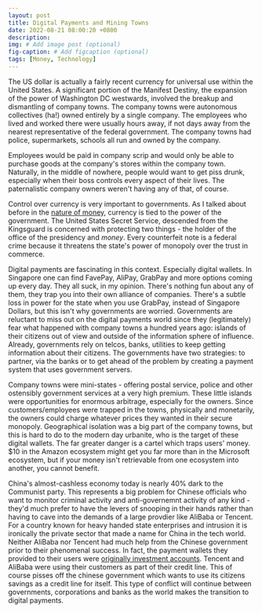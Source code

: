 ```yaml
---
layout: post
title: Digital Payments and Mining Towns
date: 2022-08-21 08:00:20 +0800
description: 
img: # Add image post (optional)
fig-caption: # Add figcaption (optional)
tags: [Money, Technology]
---
```


The US dollar is actually a fairly recent currency for universal use within the United States. A significant portion of the Manifest Destiny, the expansion of the power of Washington DC westwards, involved the breakup and dismantling of company towns. The company towns were autonomous collectives (ha!) owned entirely by a single company. The employees who lived and worked there were usually hours away, if not days away from the nearest representative of the federal government. The company towns had police, supermarkets, schools all run and owned by the company.

Employees would be paid in company scrip and would only be able to purchase goods at the company's stores within the company town. Naturally, in the middle of nowhere, people would want to get piss drunk, especially when their boss controls every aspect of their lives. The paternalistic company owners weren't having any of that, of course.

Control over currency is very important to governments. As I talked about before in the [nature of money](../money), currency is tied to the power of the government. The United States Secret Service, descended from the Kingsguard is concerned with protecting two things - the holder of the office of the presidency and _money_. Every counterfeit note is a federal crime because it threatens the state's power of monopoly over the trust in commerce.

Digital payments are fascinating in this context. Especially digital wallets. In Singapore one can find FavePay, AliPay, GrabPay and more options coming up every day. They all suck, in my opinion. There's nothing fun about any of them, they trap you into their own alliance of companies. There's a subtle loss in power for the state when you use GrabPay, instead of Singapore Dollars, but this isn't why governments are worried. Governments are reluctant to miss out on the digital payments world since they (legitimately) fear what happened with company towns a hundred years ago: islands of their citizens out of view and outside of the information sphere of influence. Already, governments rely on telcos, banks, utilities to keep getting information about their citizens. The governments have two strategies: to partner, via the banks or to get ahead of the problem by creating a payment system that uses government servers.

Company towns were mini-states - offering postal service, police and other ostensibly government services at a very high premium. These little islands were opportunities for enormous arbitrage, especially for the owners. Since customers/employees were trapped in the towns, physically and monetarily, the owners could charge whatever prices they wanted in their secure monopoly. Geographical isolation was a big part of the company towns, but this is hard to do to the modern day urbanite, who is the target of these digital wallets. The far greater danger is a cartel which traps users' money. $10 in the Amazon ecosystem might get you far more than in the Microsoft ecosystem, but if your money isn't retrievable from one ecosystem into another, you cannot benefit.

China's almost-cashless economy today is nearly 40% dark to the Communist party. This represents a big problem for Chinese officials who want to monitor criminal activity and anti-governemnt activity of any kind - they'd much prefer to have the levers of snooping in their hands rather than having to cave into the demands of a large provdier like AliBaba or Tencent. For a country known for heavy handed state enterprises and intrusion it is ironically the private sector that made a name for China in the tech world. Neither AliBaba nor Tencent had much help from the Chinese government prior to their phenomenal success. In fact, the payment wallets they provided to their users were [originally investment accounts](https://yourstory.com/2018/08/alibaba-yue-bao-unearthed-hidden-treasure-from-digital-wallets). Tencent and AliBaba were using their customers as part of their credit line. This of course pisses off the chinese government which wants to use its citizens savings as a credit line for itself. This type of conflict will continue between governments, corporations and banks as the world makes the transition to digital payments.

